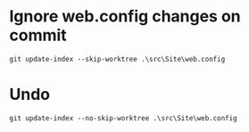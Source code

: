 # Ignore web.config changes on commit

`git update-index --skip-worktree .\src\Site\web.config`

# Undo

`git update-index --no-skip-worktree .\src\Site\web.config`

